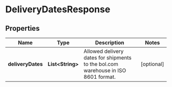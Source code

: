 # DeliveryDatesResponse

## Properties

 Name              | Type                   | Description                                                                       | Notes      
-------------------|------------------------|-----------------------------------------------------------------------------------|------------
 **deliveryDates** | **List&lt;String&gt;** | Allowed delivery dates for shipments to the bol.com warehouse in ISO 8601 format. | [optional] 



